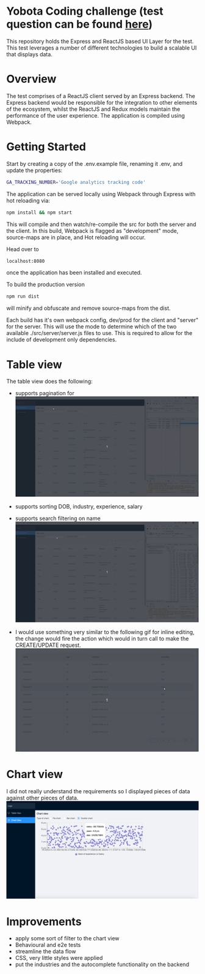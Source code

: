 Yobota Coding challenge (test question can be found [here](./ReactTest.pdf))
==============================
This repository holds the Express and ReactJS based UI Layer for the test.
This test leverages a number of different technologies to build a scalable UI that displays data. 


Overview
=========
The test comprises of a ReactJS client served by an Express backend.
The Express backend would be responsible for the integration to other elements of the ecosystem, whilst
the ReactJS and Redux models maintain the performance of the user experience.
The application is compiled using Webpack.

Getting Started
===========
Start by creating a copy of the .env.example file, renaming it .env, and update the properties:
```bash
GA_TRACKING_NUMBER='Google analytics tracking code'
```

The application can be served locally using Webpack through Express with hot reloading via:
```bash
npm install && npm start
```
This will compile and then watch/re-compile the src for both the server and the client. In this
build, Webpack is flagged as "development" mode, source-maps are in place, and Hot reloading
will occur.

Head over to 
```bash
localhost:8080 
```
once the application has been installed and executed.


To build the production version
```bash
npm run dist
```
will minify and obfuscate and remove source-maps from the dist.

Each build has it's own webpack config, dev/prod for the client and "server" for the server. This
will use the mode to determine which of the two available ./src/server/server.js files to use. This 
is required to allow for the include of development only dependencies.

Table view
=============
The table view does the following: 

- supports pagination for
![Alt Text](./src/client/data/pagination.gif)
- supports sorting DOB, industry, experience, salary

- supports search filtering on name
![Alt Text](./src/client/data/findName.gif)

- I would use something very similar to the following gif for inline editing, the change would fire the action which would in turn call to make the CREATE/UPDATE request. 
![Alt Text](./src/client/data/inlineEdit.gif)


Chart view
=============
I did not really understand the requirements so I displayed pieces of data against other pieces of data. 
![Alt Text](./src/client/data/scatterGraph.png)

Improvements
=============
- apply some sort of filter to the chart view
- Behavioural and e2e tests
- streamline the data flow
- CSS, very little styles were applied
- put the industries and the autocomplete functionality on the backend

